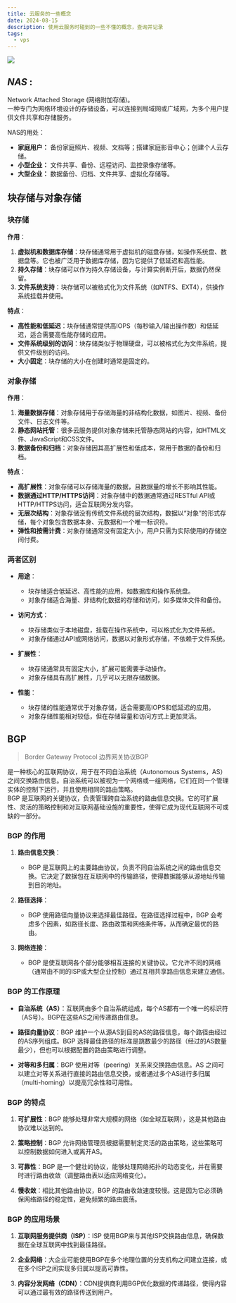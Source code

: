 ```yaml
---
title: 云服务的一些概念
date: 2024-08-15
description: 使用云服务时碰到的一些不懂的概念，查询并记录
tags:
  - vps
---
```


![](/static/weekly/issue-6-cover.png)

## *NAS* : 
Network Attached Storage (网络附加存储)。  
一种专门为网络环境设计的存储设备，可以连接到局域网或广域网，为多个用户提供文件共享和存储服务。  

NAS的用处：
- **家庭用户：** 备份家庭照片、视频、文档等；搭建家庭影音中心；创建个人云存储。
- **小型企业：** 文件共享、备份、远程访问、监控录像存储等。
- **大型企业：** 数据备份、归档、文件共享、虚拟化存储等。


## 块存储与对象存储
### 块存储
**作用**：

1. **虚拟机和数据库存储**：块存储通常用于虚拟机的磁盘存储，如操作系统盘、数据盘等。它也被广泛用于数据库存储，因为它提供了低延迟和高性能。
2. **持久存储**：块存储可以作为持久存储设备，与计算实例断开后，数据仍然保留。
3. **文件系统支持**：块存储可以被格式化为文件系统（如NTFS、EXT4），供操作系统挂载并使用。

**特点**：

- **高性能和低延迟**：块存储通常提供高IOPS（每秒输入/输出操作数）和低延迟，适合需要高性能存储的应用。
- **文件系统级别的访问**：块存储类似于物理硬盘，可以被格式化为文件系统，提供文件级别的访问。
- **大小固定**：块存储的大小在创建时通常是固定的。

### 对象存储

**作用**：

1. **海量数据存储**：对象存储用于存储海量的非结构化数据，如图片、视频、备份文件、日志文件等。
2. **静态网站托管**：很多云服务提供对象存储来托管静态网站的内容，如HTML文件、JavaScript和CSS文件。
3. **数据备份和归档**：对象存储因其高扩展性和低成本，常用于数据的备份和归档。

**特点**：

- **高扩展性**：对象存储可以存储海量的数据，且数据量的增长不影响其性能。
- **数据通过HTTP/HTTPS访问**：对象存储中的数据通常通过RESTful API或HTTP/HTTPS访问，适合互联网分发内容。
- **无层次结构**：对象存储没有传统文件系统的层次结构，数据以“对象”的形式存储，每个对象包含数据本身、元数据和一个唯一标识符。
- **弹性和按需计费**：对象存储通常没有固定大小，用户只需为实际使用的存储空间付费。


### 两者区别
- **用途**：
    
    - 块存储适合低延迟、高性能的应用，如数据库和操作系统盘。
    - 对象存储适合海量、非结构化数据的存储和访问，如多媒体文件和备份。
- **访问方式**：
    
    - 块存储类似于本地磁盘，挂载在操作系统中，可以格式化为文件系统。
    - 对象存储通过API或网络访问，数据以对象形式存储，不依赖于文件系统。
- **扩展性**：
    
    - 块存储通常具有固定大小，扩展可能需要手动操作。
    - 对象存储具有高扩展性，几乎可以无限存储数据。
- **性能**：
    
    - 块存储的性能通常优于对象存储，适合需要高IOPS和低延迟的应用。
    - 对象存储性能相对较低，但在存储容量和访问方式上更加灵活。

## BGP
> Border Gateway Protocol 边界网关协议BGP

是一种核心的互联网协议，用于在不同自治系统（Autonomous Systems，AS）之间交换路由信息。自治系统可以被视为一个网络或一组网络，它们在同一个管理实体的控制下运行，并且使用相同的路由策略。  
BGP 是互联网的关键协议，负责管理跨自治系统的路由信息交换。它的可扩展性、灵活的策略控制和对互联网基础设施的重要性，使得它成为现代互联网不可或缺的一部分。

### BGP 的作用

1. **路由信息交换**：
    
    - BGP 是互联网上的主要路由协议，负责不同自治系统之间的路由信息交换。它决定了数据包在互联网中的传输路径，使得数据能够从源地址传输到目的地址。
2. **路径选择**：
    
    - BGP 使用路径向量协议来选择最佳路径。在路径选择过程中，BGP 会考虑多个因素，如路径长度、路由政策和网络条件等，从而确定最优的路由。
3. **网络连接**：
    
    - BGP 是使互联网各个部分能够相互连接的关键协议。它允许不同的网络（通常由不同的ISP或大型企业控制）通过互相共享路由信息来建立通信。

### BGP 的工作原理

- **自治系统（AS）**：互联网由多个自治系统组成，每个AS都有一个唯一的标识符（AS号）。BGP在这些AS之间传递路由信息。
    
- **路径向量协议**：BGP 维护一个从源AS到目的AS的路径信息，每个路径由经过的AS序列组成。BGP 选择最佳路径的标准是跳数最少的路径（经过的AS数量最少），但也可以根据配置的路由策略进行调整。
    
- **对等和多归属**：BGP 使用对等（peering）关系来交换路由信息。AS 之间可以建立对等关系进行直接的路由信息交换，或者通过多个AS进行多归属（multi-homing）以提高冗余性和可用性。
    

### BGP 的特点

1. **可扩展性**：BGP 能够处理非常大规模的网络（如全球互联网），这是其他路由协议难以达到的。
    
2. **策略控制**：BGP 允许网络管理员根据需要制定灵活的路由策略，这些策略可以控制数据如何进入或离开AS。
    
3. **可靠性**：BGP 是一个健壮的协议，能够处理网络拓扑的动态变化，并在需要时进行路由收敛（调整路由表以适应网络变化）。
    
4. **慢收敛**：相比其他路由协议，BGP 的路由收敛速度较慢。这是因为它必须确保网络路径的稳定性，避免频繁的路由震荡。
    

### BGP 的应用场景

1. **互联网服务提供商（ISP）**：ISP 使用BGP来与其他ISP交换路由信息，确保数据在全球互联网中找到最佳路径。
    
2. **企业网络**：大企业可能使用BGP在多个地理位置的分支机构之间建立连接，或在多个ISP之间实现多归属以提高可靠性。
    
3. **内容分发网络（CDN）**：CDN提供商利用BGP优化数据的传递路径，使得内容可以通过最有效的路径传送到用户。
